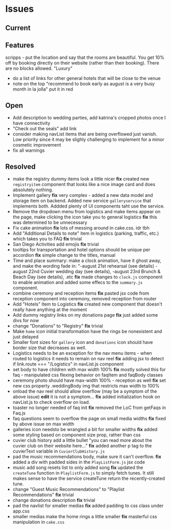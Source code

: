 # Issues

## Current

## Features
scripps - put the location and say that the rooms are beautiful. You get 10% off by booking directly on their website (rather than their booking). There are no blocks allowed. "Luxury"
- do a list of links for other general hotels that will be close to the venue
- note on the top "recommend to book early as august is a very busy month in la jolla" put it in red

## Open
* Add description to wedding parties, add katrina's cropped photos once I have connectivity
* "Check out the seals" add link
* consider making navList items that are being overflowed just vanish. Low priority since it may be slighly challenging to implement for a minor cosmetic improvement
* fix all warnings

## Resolved
* make the registry dummy items look a little nicer **fix** created new ```registryitem``` component that looks like a nice image card and does absolutely nothing.
* Implement gallery **fix** very complex - added a new data model and storage item on backend. Added new service ```galleryservice``` that implements both. Addded plenty of UI components taht use the service.
* Remove the dropdown menu from logistics and make items appear on the page, make clicking the icon take you to general logistics **fix** this was determined to be unnecessary
* Fix cake animation **fix** lots of messing around in cake.css. idr tbh
* Add "Additional Details to note" item in logistics (parking, traffic, etc.) which takes you to FAQ **fix** trivial
* San Diego Activities add emojis **fix** trivial
* tooltips for transportation and hotel options should be unique per accordion **fix** simple change to the titles, manual
* Time and place summary: make a clock animation, have it ghost away, and make the wording fade in: "-august 21st rehearsal (see details) - august 22nd Cuvier wedding day (see details), -august 23rd Brunch & Beach Day (see details), .etc **fix** made changes to `clock.js` component to enable animation and added some effecs to the ```summary.js``` component.
* combine ceremony and reception items **fix** pasted jsx code from reception component into ceremony, removed reception from router
* Add "Hotels" Item to Logistics **fix** created new component that doesn't really have anything at the moment
* Add dummy registry links on my donations page **fix** just added some divs for now
* change "Donations" to "Registry" **fix** trivial
* Make ```home``` icon initial transformation have the rings be nonexistent and just delayed
* Smaller font sizes for ```gallery``` icon and ```donations``` icon should have border size that decreases as well.
* Logistics needs to be an exception for the nav menu items - when routed to logistics it needs to remain on nav reel **fix** adding jsx to detect if link.route === "/Logistics" in navList.js component
* set body to have children with max width 100% **fix** mostly solved this for faq - manipulated css flexing behavior on faqItem and faqBody classes
* ceremony photo should have max-width 100% - reception as well **fix** set new css property .weddingBody img that restricts max width to 100%
* onload the nav reel should allow overflow (may be a symptom of the above issue) **edit** it is not a symptom... **fix** added initialization hook on navList.js to check overflow on load.
* toaster no longer needed of faq init **fix** removed the LoC from getFaqs in Faq.js
* faq questions seem to overflow the page on small media widths **fix** fixed by above issue on max width
* galleries icon needsto be wrangled a bit for smaller widths **fix** added some styling based on component size prop, rather than css
* cuvier club history add a little bullet "you can read more about the cuvier club on their website here..." **fix** added another p tag to the cuvierText variable in ```CuvierClubHistory.js```
* pad the music recommendations body, make sure it can't overflow. **fix** added a div with padded sides in the ```PlayListForm.js``` jsx code
* music add song resets list to only added song **fix** updated the ```createTune``` function in ```PlaylistForm.js``` to simply fetch tunes. It still makes sense to have the service createTune return the recently-created tune.
* change "Guest Music Recommendations" to "Playlist Recommendations" **fix** trivial
* change donations description **fix** trivial
* pad the navlist for smaller medias **fix** added padding to css class under app.css
* smaller medias make the home rings a little smaller **fix** masterful css manipulation in ```cake.css```